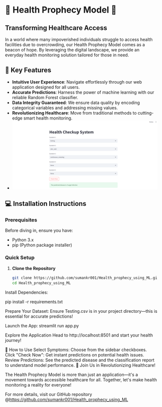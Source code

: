 # 🌟 Health Prophecy Model 🌟

## Transforming Healthcare Access

In a world where many impoverished individuals struggle to access health facilities due to overcrowding, our Health Prophecy Model comes as a beacon of hope. By leveraging the digital landscape, we provide an everyday health monitoring solution tailored for those in need.

## 🚀 Key Features

- **Intuitive User Experience**: Navigate effortlessly through our web application designed for all users.
- **Accurate Predictions**: Harness the power of machine learning with our reliable Random Forest classifier.
- **Data Integrity Guaranteed**: We ensure data quality by encoding categorical variables and addressing missing values.
- **Revolutionizing Healthcare**: Move from traditional methods to cutting-edge smart health monitoring.
- ![The User Interace using streamlit](https://github.com/sumankr001/Health_prophecy_using_ML/blob/main/image%20collections/UI.png)


## 💻 Installation Instructions

### Prerequisites

Before diving in, ensure you have:
- Python 3.x
- pip (Python package installer)

### Quick Setup

1. **Clone the Repository**
   ```bash
   git clone https://github.com/sumankr001/Health_prophecy_using_ML.git
   cd Health_prophecy_using_ML
Install Dependencies:

pip install -r requirements.txt

Prepare Your Dataset:
Ensure Testing.csv is in your project directory—this is essential for accurate predictions!

Launch the App: 
streamlit run app.py

Explore the Application
Head to http://localhost:8501 and start your health journey!

🏥 How to Use
Select Symptoms: Choose from the sidebar checkboxes.
Click "Check Now": Get instant predictions on potential health issues.
Review Predictions: See the predicted disease and the classification report to understand model performance.
🌈 Join Us in Revolutionizing Healthcare!

The Health Prophecy Model is more than just an application—it's a movement towards accessible healthcare for all. Together, let's make health monitoring a reality for everyone!

For more details, visit our GitHub repository @https://github.com/sumankr001/Health_prophecy_using_ML



